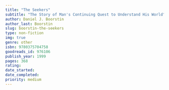 ```yaml
---
title: "The Seekers"
subtitle: "The Story of Man's Continuing Quest to Understand His World"
author: Daniel J. Boorstin
author_last: Boorstin
slug: boorstin-the-seekers
type: non-fiction
img: true
genre: other
isbn: 9780375704758
goodreads_id: 976106
publish_year: 1999
pages: 368
rating: 
date_started:
date_completed:
priority: medium
---
```

